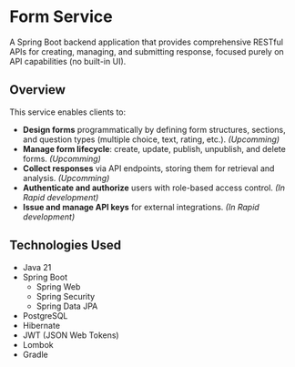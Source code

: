 # Form Service 

A Spring Boot backend application that provides comprehensive RESTful APIs for creating, managing, and submitting response, focused purely on API capabilities (no built-in UI).

## Overview

This service enables clients to:

- **Design forms** programmatically by defining form structures, sections, and question types (multiple choice, text, rating, etc.). *(Upcomming)*
- **Manage form lifecycle**: create, update, publish, unpublish, and delete forms. *(Upcomming)*
- **Collect responses** via API endpoints, storing them for retrieval and analysis. *(Upcomming)*
- **Authenticate and authorize** users with role-based access control. *(In Rapid development)*
- **Issue and manage API keys** for external integrations. *(In Rapid development)*

## Technologies Used

- Java 21
- Spring Boot  
  - Spring Web
  - Spring Security
  - Spring Data JPA  
- PostgreSQL
- Hibernate
- JWT (JSON Web Tokens)
- Lombok
- Gradle
